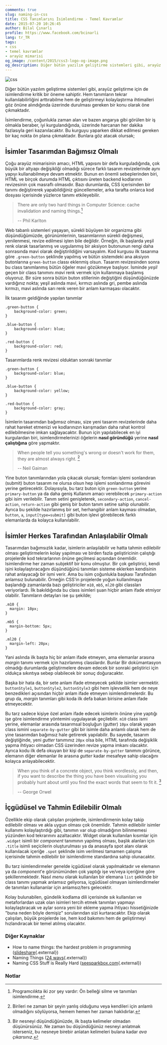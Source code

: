 ```yaml
---
comments: true
slug: naming-in-css
title: CSS Tanımlarını İsimlendirme - Temel Kavramlar 
date: 2015-07-20 10:26:45
author: Bilal Çınarlı
profile: https://www.facebook.com/bcinarli
lang: tr_TR
tags:
- css
- temel kavramlar
- arayüz mimarisi
og_image: /content/2015/css3-logo-og-image.png
og_description: Diğer bütün yazılım geliştirme sistemleri gibi, arayüz geliştirme için de isimlendirme kritik bir öneme sahiptir. Hem tanımların tekrar kullanılabilirliğini arttırabilme hem de geliştirmeyi kolaylaştırma ihtimalleri göz önüne alındığında üzerinde durulması gereken bir konu olarak öne çıkmaktadır.
---
```

![css][]

Diğer bütün yazılım geliştirme sistemleri gibi, arayüz geliştirme için de isimlendirme kritik bir öneme sahiptir. Hem tanımların tekrar kullanılabilirliğini arttırabilme hem de geliştirmeyi kolaylaştırma ihtimalleri göz önüne alındığında üzerinde durulması gereken bir konu olarak öne çıkmaktadır.

İsimlendirme, çoğunlukla zaman alan ve bazen angarya gibi görülen bir iş olmakla beraber, iyi kurgulandığında, üzerinde harcanan her dakika fazlasıyla geri kazanılacaktır. Bu kurguyu yaparken dikkat edilmesi gereken bir kaç nokta ön plana çıkmaktadır. Bunlara göz atacak olursak;

## İsimler Tasarımdan Bağımsız Olmalı
Çoğu arayüz mimarisinin amacı, HTML yapısını bir defa kurguladığında, çok büyük bir altyapı değişikliği olmadığı sürece farklı tasarım revizelerinde aynı yapıyı kullanabilmeye devam etmektir. Bunun en önemli sebeplerinden biri, HTML ve birçok durumda HTML çıktısını üreten backend kodlarının revizesinin çok masraflı olmasıdır. Bazı durumlarda, CSS içerisinden bir tanımı değiştirerek yapabildiğiniz güncellemeler, arka tarafta onlarca kod dosyası içerisinde yüzlerce tanımı etkileyebilir. 

> There are only two hard things in Computer Science: cache invalidation and naming things.[^1]
>
> -- Phil Karlton

Web tabanlı sistemleri yaşayan, sürekli büyüyen bir organizma gibi düşündüğümüzde, görünümlerinin, tasarımlarının sürekli değişmesi, yenilenmesi, revize edilmesi işten bile değildir. Örneğin, ilk başlarda yeşil renk olarak tasarlanmış ve uygulanmış bir aksiyon butonunun rengi daha sonrasında mavi olarak değiştirildiğini varsayalım. Kod kurgusu ilk tasarıma göre `.green-button` şeklinde yapılmış ve bütün sistemdeki ana aksiyon butonlarına `green-button` classı eklenmiş olsun. Tasarım revizesinden sonra bu class tanımlanmış bütün öğeler mavi gözükmeye başlıyor. İsminde _yeşil_ geçen bir class tanımını _mavi_ renk vermek için kullanmaya başlamış oluyoruz. Bir süre sonra bütün buton stillerinin değiştiğini düşündüğünüzde vardığınız nokta; yeşil aslında mavi, kırmızı aslında gri, pembe aslında kırmızı, mavi aslında sarı renk veren bir anlam karmaşası olacaktır. 

İlk tasarım geldiğinde yapılan tanımlar
``` {.language-css}
.green-button {
	background-color: green;
}

.blue-button {
	background-color: blue;
}

.red-button {
	background-color: red;
}
```

Tasarımlarda renk revizesi olduktan sonraki tanımlar
``` {.language-css}
.green-button {
	background-color: blue;
}

.blue-button {
	background-color: yellow;
}

.red-button {
	background-color: gray;
}
```

İsimlerin tasarımdan bağımsız olması, size yeni tasarım revizelerinde daha rahat hareket etmenizi ve kodlarınızın karışmadan daha rahat kontrol edilebilmesine imkan sağlayacaktır. Bunun için yapılabilecek en iyi kurgulardan biri, isimlendirmelerinizi öğelerin __nasıl göründüğü__ yerine __nasıl çalıştığına__ göre yapmaktır. 

> When people tell you something's wrong or doesn't work for them, they are almost always right. [^2]
>
> -- Neil Gaiman

Yine buton tanımlarından yola çıkacak olursak; formları işlemi sonlandıran (submit) buton tasarım ne olursa olsun hep işlemi sonlandırma görevini yerine getirecektir. Dolayısıyla, bu tarz buton için `green-button` yerine `primary-button` ya da daha geniş Kullanım amacı verebilecek `primary-action` gibi isim verilebilir. Tanım setini genişleterek, `secondary-action`, `cancel-action`, `return-action` gibi geniş bir buton tanım setine sahip olunabilir. Ayrıca bu şekilde hazırlanmış bir set, herhangibir anlam kayması olmadan, `button`, `a`, `input[type=submit]` gibi buton işlevi görebilecek farklı elemanlarda da kolayca kullanılabilir.

## İsimler Herkes Tarafından Anlaşılabilir Olmalı
Tasarımdan bağımsızlık kadar, isimlerin anlaşılabilir ve hatta tahmin edilebilir olması geliştirmelerin kolay yapılması ve birden fazla geliştiricinin çalıştığı projelerde kod tekrarlarının önüne geçilmesi açısından önemlidir. Isimlendirme her zaman subjektif bir konu olmuştur. Bir çok geliştirici, kendi işini kolaylaştıracağını düşündüğünü tanımları sisteme eklerken kendisinin rahat anlayacağı bir ismi verir. Ama bu isim çoğunlukla başkası Tarafından anlamsız bulunabilir. Örneğin CSS'in projelerde yoğun kullanılmaya başlandığı zamanlarda bazı geliştiriciler `m10`, `mb5`, `ml20` gibi classları veriyorlardı. İlk bakıldığında bu class isimleri şuan hiçbir anlam ifade etmiyor olabilir. Tanımların detayları ise şu şekilde;

``` {.language-css}
.m10 { 
  margin: 10px;
}

.mb5 {
  margin-bottom: 5px;
}

.ml20 {
  margin-left: 20px;
}
```

Yani aslında ilk başta hiç bir anlam ifade etmeyen, ama elemanlar arasına _margin_ tanımı vermek için hazırlanmış classlardır. Bunlar Bir dokümantasyon olmadığı durumlarda geliştirmelere devam edecek bir sonraki geliştirici için oldukça sıkıntıya sebep olabilecek bir sonuç doğuracaktır. 

Başka bir hata da, bir sete anlam ifade etmeyecek şekilde isimler vermektir. `buttonStyle1`, `buttonStyle2`, `buttonStyle3` gibi hem işlevsellik hem de neye benzedikleri açısından hiçbir anlam ifade etmeyen isimlendirmelerdir. Bu grup da, _margin_ tanımları gibi koda ilk defa bakan birisine anlam ifade etmeyecektir. 

Bu tarz sadece kişiye özel anlam ifade edecek isimlerin önüne yine yaptığı işe göre isimlendirme yöntemini uygulayarak geçilebilir. `m10` class ismi yerine, elemanlar arasında tasarımsal boşluğun (gutter) `10px` olarak yapan class ismini `separate-by-gutter` gibi bir isimle daha anlamlı olarak hem de yine tasarımdan bağımsız hale getirerek yapılabilir. Bu sayede, tasarım değiştiğinde, yeni _gutter_ tanımınız `20px` olsa bile, HTML tarafında değişiklik yapma ihtiyacı olmadan CSS üzerinden revize yapma imkanı olacaktır. Ayrıca kodu ilk defa okuyan bir kişi de `separate-by-gutter` tanımını görünce, elemanın diğer elemanlar ile arasına _gutter_ kadar mesafeye sahip olacağını kolayca anlayabilecektir. 

> When you think of a concrete object, you think wordlessly, and then, if you want to describe the thing you have been visualising you probably hunt about until you find the exact words that seem to fit it. [^3]
>
> -- George Orwel

## İçgüdüsel ve Tahmin Edilebilir Olmalı
Özellikle ekip olarak çalışılan projelerde, isimlendirmenin kolay takip edilebilir olması ve akla uygun olması çok önemlidir. Tahmin edilebilir isimler kullanımı kolaylaştırdığı gibi, tanımın var olup olmadığının bilinmemesi yüzünden kod tekrarınını azaltacaktır. Widget olarak kullanılan kısımlar için `.widget` isimli bir _component_ tanımının yapılmış olması, başlık alanları için `.title` isimli seçicilerin oluşturulması ya da anasayfa spot alanı olarak kullanılacak içeriğe `.spot` şeklinde isim verilmesi tamamen çalışma içerisinde tahmin edilebilir bir isimlendirme standardına sahip olunacaktır.

Bu tarz isimlendirmeler genelde içgüdüsel olarak yapılmaktadır ve elemanın ya da _component_'e görünümünden çok yaptığı işe ve/veya içeriğine göre şekillenmektedir. Nasıl _menu_ olarak kullanılan bir elemana `list` şeklinde bir class tanımı yapmak anlamsız geliyorsa, içgüdüsel olmayan isimlendirmeler de tanımları kullananlar için anlamsız/ters gelecektir.

Kolay bulunabilen, gündelik kodlama dili içerisinde sık kullanılan ve metaforlardan uzak olan isimleri tercih etmek tanımları yapmayı kolaylaştıracak ve aylar sonra yeni bir ekleme yapma ihtiyacı hissetiğinizde "buna neden böyle demişiz" sorularından sizi kurtaracaktır. Ekip olarak çalışılan, büyük projelerde ise, hem kod bakımını hem de geliştirmeyi hızlandıracak bir temel atılmış olacaktır.

### Diğer Kaynaklar
- How to name things: the hardest problem in programming ([slideshare](http://www.slideshare.net/pirhilton/how-to-name-things-the-hardest-problem-in-programming){.external})
- Naming Things ([24 ways](http://24ways.org/2014/naming-things/){.external})
- Naming CSS Stuff is Really Hard ([seesparkbox.com](http://seesparkbox.com/foundry/naming_css_stuff_is_really_hard){.external})

### Notlar
[^1]: Programcılıkta iki zor şey vardır: Ön belleği silme ve tanımları isimlendirme.
[^2]: Birileri ne zaman bir şeyin yanlış olduğunu veya kendileri için anlamlı olmadığını söylüyorsa, hemem hemen her zaman haklıdırlar.
[^3]: Bir nesneyi düşündüğünüzde, ilk başta kelimeler olmadan düşünürsünüz. Ne zaman bu düşündüğünüz nesneyi anlatmak isterseniz, bu nesneye birebir anlatan kelimeleri bulana kadar _ava çıkarsınız._ 

[css]: ../content/2015/css3-logo.png